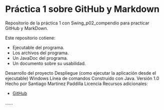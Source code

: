 # Práctica 1 sobre GitHub y Markdown
Repositorio de la práctica 1 con Swing_p02_compendio para practicar GitHub y MarkDown.

Este repositorio cotiene:
  * Ejecutable del programa.
  * Los archivos del programa.
  * Un JavaDoc del programa.
  * Un documento sobre su usabilidad.
  
Desarrollo del proyecto
Despliegue (como ejecutar la aplicación desde el ejecutable)
Windows
Línea de comandos
Construido con Java.
Versión 1.0
Hecho por Santiago Martínez Paddilla
Licencia
Recursos adicionales:
 * [GitHub](https://github.com)

……
